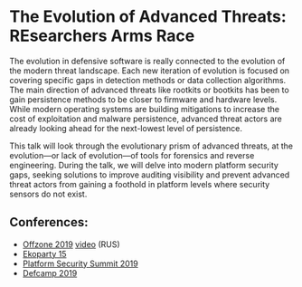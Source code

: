 # The Evolution of Advanced Threats: REsearchers Arms Race 
The evolution in defensive software is really connected to the evolution of the modern threat landscape. Each new iteration of evolution is focused on covering specific gaps in detection methods or data collection algorithms. The main direction of advanced threats like rootkits or bootkits has been to gain persistence methods to be closer to firmware and hardware levels. While modern operating systems are building mitigations to increase the cost of exploitation and malware persistence, advanced threat actors are already looking ahead for the next-lowest level of persistence.

This talk will look through the evolutionary prism of advanced threats, at the evolution—or lack of evolution—of tools for forensics and reverse engineering. During the talk, we will delve into modern platform security gaps, seeking solutions to improve auditing visibility and prevent advanced threat actors from gaining a foothold in platform levels where security sensors do not exist.


## Conferences:
* [Offzone 2019](https://offzone.moscow/speakers/alexander-matrosov/) [video](https://www.youtube.com/watch?v=7p2uAgO9lBQ) (RUS)
* [Ekoparty 15](http://ekoparty.org/editions/eko15/charlas/researchers-arm-race.php)
* [Platform Security Summit 2019](https://www.platformsecuritysummit.com/#matrosov)
* [Defcamp 2019](https://def.camp/speaker/alex-matrosov)
